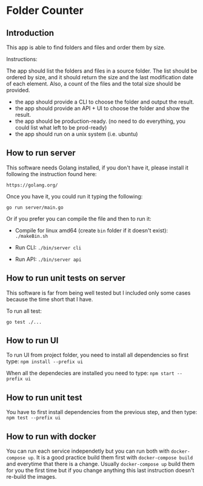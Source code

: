 # Folder Counter

## Introduction
This app is able to find folders and files and order them by size.

Instructions:

The app should list the folders and files in a source folder. The list should be ordered by size, and it should return the size and the last modification date of each element. Also, a count of the files and the total size should be provided.
- the app should provide a CLI to choose the folder and output the result.
- the app should provide an API + UI to choose the folder and show the result.
- the app should be production-ready. (no need to do everything,  you could list what left to be prod-ready)
- the app should run on a unix system (i.e. ubuntu)

## How to run server
This software needs Golang installed, if you don't have it, please install it following the instruction found here:

`https://golang.org/`

Once you have it, you could run it typing the following:

`go run server/main.go`

Or if you prefer you can compile the file and then to run it:

* Compile for linux amd64 (create `bin` folder if it doesn't exist): `./makeBin.sh`

* Run CLI: `./bin/server cli`

* Run API: `./bin/server api`

## How to run unit tests on server
This software is far from being well tested but I included only some cases because the time short that I have.

To run all test:

`go test ./...`

## How to run UI
To run UI from project folder, you need to install all dependencies so first type:
`npm install --prefix ui`

When all the dependecies are installed you need to type:
`npm start --prefix ui`

## How to run unit test
You have to first install dependencies from the previous step, and then type:
`npm test --prefix ui`

## How to run with docker
You can run each service independetly but you can run both with `docker-compose up`. It is a good practice build them first with `docker-compose build` and everytime that there is a change. Usually `docker-compose up` build them for you the first time but if you change anything this last instruction doesn't re-build the images.
